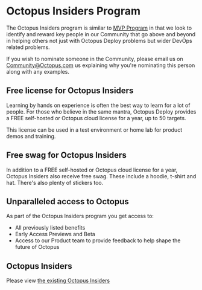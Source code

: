 # Octopus Insiders Program

The Octopus Insiders program is similar to [MVP Program](https://mvp.microsoft.com/) in that we look to identify and reward key people in our Community that go above and beyond in helping others not just with Octopus Deploy problems but wider DevOps related problems. 

If you wish to nominate someone in the Community, please email us on <Community@Octopus.com> us explaining why you're nominating this person along with any examples. 

## Free license for Octopus Insiders
Learning by hands on experience is often the best way to learn for a lot of people.  For those who believe in the same mantra, Octopus Deploy provides a FREE self-hosted or Octopus cloud license for a year, up to 50 targets. 

This license can be used in a test environment or home lab for product demos and training. 

## Free swag for Octopus Insiders
In addition to a FREE self-hosted or Octopus cloud license for a year, Octopus Insiders also receive free swag. These include a hoodie, t-shirt and hat. There's also plenty of stickers too. 

## Unparalleled access to Octopus
As part of the Octopus Insiders program you get access to: 

- All previously listed benefits
- Early Access Previews and Beta
- Access to our Product team to provide feedback to help shape the future of Octopus

## Octopus Insiders

Please view [the existing Octopus Insiders](Profiles)
